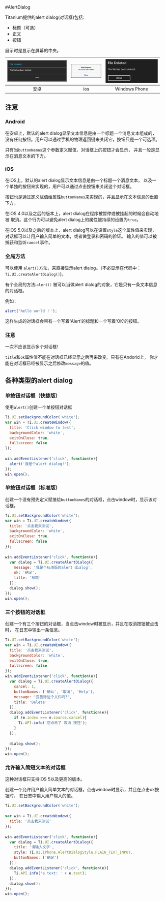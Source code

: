 #AlertDialog

Titanium提供的alert dialog(对话框)包括:

- 标题（可选）
- 正文
- 按钮

展示时是显示在屏幕的中央。

![android](/images/ui_alertdialog_android.png) | ![ios](/images/ui_alertdialog_ios.png) | ![windows phone](/images/ui_alertdialog_wp.png)
:---:|:---:|:---:
安卓|ios|Windows Phone

## 注意

### Android

在安卓上，默认的alert dialog显示文本信息是由一个标题一个消息文本组成的，
没有任何按钮。用户可以通过手机的物理返回键来关闭它，按钮只是一个可选项。

只有当`buttonNames`这个参数定义赋值，对话框上的按钮才会显示，
并且一般是显示在消息文本的下方。

### iOS

在iOS上，默认的alert dialog显示文本信息是由一个标题一个消息文本，
以及一个单独的按钮来实现的，用户可以通过点击按钮来关闭这个对话框。

按钮也是通过定义赋值给属性`buttonNames`来实现的，并且显示在文本信息的垂直下方。

在iOS 4.0以及之后的版本上，alert dialog在程序被暂停或被挂起的时候会自动地被
取消。这个行为可以避免alert dialog上的属性被持续的设置为`true`。

在iOS 5.0以及之后的版本上，alert dialog可以在设置`style`这个属性值来实现，
对话框可以让用户输入简单的文本，或者做登录和密码的验证。
输入的值可以被捕获和监听`cancel`事件。

### 全局方法

可以使用 `alert()`方法，来直接显示alert dialog。（不必显示在代码中：`Ti.UI.createAlertDialog()`)。

有个全局的方法:`alert()` 被可以当做alert dialog的对象，它是只有一条文本信息的对话框。

例如：
```javascript
alert('hello world ！');
```

这样生成的对话框会带有一个写着‘Alert’的标题和一个写着‘OK’的按钮。

### 注意

一次不应该显示多个对话框!

`title`和`ok`属性值不能在对话框已经显示之后再来改变。只有在Andorid上，
你才能在对话框已经被显示之后修改`message`的值。

## 各种类型的alert dialog

### 单按钮对话框（快捷版）

使用`alert()`创建一个单按钮对话框

```javascript
Ti.UI.setBackgroundColor('white');
var win = Ti.UI.createWindow({
  title: 'Click window to test',
  backgroundColor: 'white',
  exitOnClose: true,
  fullscreen: false
});

win.addEventListener('click', function(e){
  alert('我是个alert dialog!');
});
win.open();
```

### 单按钮对话框（标准版）
创建一个没有预先定义赋值给`buttonNames`的对话框，点击window时，显示该对话框。

```javascript
Ti.UI.setBackgroundColor('white');
var win = Ti.UI.createWindow({
  title: '点击我来测试',
  backgroundColor: 'white',
  exitOnClose: true,
  fullscreen: false
});

win.addEventListener('click', function(e){
  var dialog = Ti.UI.createAlertDialog({
    message: '我是个标准版的alert dialog',
    ok: '确定',
    title: '标题'
  });
  dialog.show();
});
win.open();
```

### 三个按钮的对话框

创建一个有三个按钮的对话框，当点击window时被显示，并且在取消按钮被点击时，
在日志中输出一条信息。

```javascript
Ti.UI.setBackgroundColor('white');
var win = Ti.UI.createWindow({
  title: '点击我来测试',
  backgroundColor: 'white',
  exitOnClose: true,
  fullscreen: false
});
win.addEventListener('click', function(e){
  var dialog = Ti.UI.createAlertDialog({
    cancel: 1,
    buttonNames: ['确认', '取消', 'Help'],
    message: '要删除这个文件吗?',
    title: 'Delete'
  });
  dialog.addEventListener('click', function(e){
    if (e.index === e.source.cancel){
      Ti.API.info('您点击了 取消 按钮');
    }
  });

  dialog.show();
});
win.open();
```

### 允许输入简短文本的对话框

这种对话框只支持iOS 5以及更高的版本。

创建一个允许用户输入简单文本的对话框，点击window时显示，并且在点击ok按钮时，
在日志中输入用户输入的值。

```javascript
Ti.UI.setBackgroundColor('white');

var win = Ti.UI.createWindow({
  title: '点击我来测试'
});

win.addEventListener('click', function(e){
  var dialog = Ti.UI.createAlertDialog({
    title: '请输入文字',
    style: Ti.UI.iPhone.AlertDialogStyle.PLAIN_TEXT_INPUT,
    buttonNames: ['确定']
  });
  dialog.addEventListener('click', function(e){
    Ti.API.info('e.text: ' + e.text);
  });
  dialog.show();
});
win.open();
```

